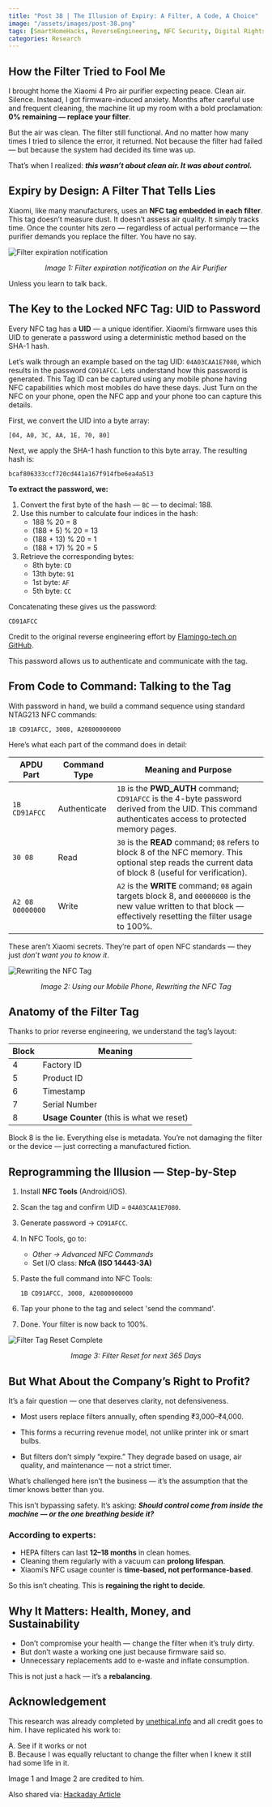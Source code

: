 ```yaml
---
title: "Post 38 | The Illusion of Expiry: A Filter, A Code, A Choice"
image: "/assets/images/post-38.png"
tags: [SmartHomeHacks, ReverseEngineering, NFC Security, Digital Rights, IoT Devices]
categories: Research
---
```


## How the Filter Tried to Fool Me

I brought home the Xiaomi 4 Pro air purifier expecting peace. Clean air. Silence. Instead, I got firmware-induced anxiety. Months after careful use and frequent cleaning, the machine lit up my room with a bold proclamation: **0% remaining — replace your filter**.

But the air was clean. The filter still functional. And no matter how many times I tried to silence the error, it returned. Not because the filter had failed — but because the system had decided its time was up.

That’s when I realized: ***this wasn’t about clean air. It was about control.***

## Expiry by Design: A Filter That Tells Lies

Xiaomi, like many manufacturers, uses an **NFC tag embedded in each filter**. This tag doesn’t measure dust. It doesn’t assess air quality. It simply tracks time. Once the counter hits zero — regardless of actual performance — the purifier demands you replace the filter. You have no say.

<img src="./assets/images/Post-38-img1.png" alt="Filter expiration notification" />
<p align="center"><em>Image 1: Filter expiration notification on the Air Purifier </em></p>

Unless you learn to talk back.

## The Key to the Locked NFC Tag: UID to Password

Every NFC tag has a **UID** — a unique identifier. Xiaomi’s firmware uses this UID to generate a password using a deterministic method based on the SHA-1 hash.

Let’s walk through an example based on the tag UID: `04A03CAA1E7080`, which results in the password `CD91AFCC`. Lets understand how this password is generated. This Tag ID can be captured using any mobile phone having NFC capabilities which most mobiles do have these days. Just Turn on the NFC on your phone, open the NFC app and your phone too can capture this details.

First, we convert the UID into a byte array:
```
[04, A0, 3C, AA, 1E, 70, 80]
```

Next, we apply the SHA-1 hash function to this byte array. The resulting hash is:
```
bcaf806333ccf720cd441a167f914fbe6ea4a513
```

**To extract the password, we:**
1. Convert the first byte of the hash — `BC` — to decimal: 188.
2. Use this number to calculate four indices in the hash:
   - 188 % 20 = 8
   - (188 + 5) % 20 = 13
   - (188 + 13) % 20 = 1
   - (188 + 17) % 20 = 5
3. Retrieve the corresponding bytes:
   - 8th byte: `CD`
   - 13th byte: `91`
   - 1st byte: `AF`
   - 5th byte: `CC`

Concatenating these gives us the password:
```
CD91AFCC
```

Credit to the original reverse engineering effort by [Flamingo-tech on GitHub](https://github.com/Flamingo-tech/xiaomi-air-purifier-reverse-engineering).

This password allows us to authenticate and communicate with the tag.

## From Code to Command: Talking to the Tag

With password in hand, we build a command sequence using standard NTAG213 NFC commands:

```
1B CD91AFCC, 3008, A20800000000
```

Here’s what each part of the command does in detail:

| APDU Part         | Command Type    | Meaning and Purpose                                                                 |
|------------------|------------------|--------------------------------------------------------------------------------------|
| `1B CD91AFCC`    | Authenticate     | `1B` is the **PWD_AUTH** command; `CD91AFCC` is the 4-byte password derived from the UID. This command authenticates access to protected memory pages. |
| `30 08`          | Read             | `30` is the **READ** command; `08` refers to block 8 of the NFC memory. This optional step reads the current data of block 8 (useful for verification). |
| `A2 08 00000000` | Write            | `A2` is the **WRITE** command; `08` again targets block 8, and `00000000` is the new value written to that block — effectively resetting the filter usage to 100%. |

These aren’t Xiaomi secrets. They’re part of open NFC standards — they just *don’t want you to know it*.

<img src="./assets/images/Post-38-img2.png" alt="Rewriting the NFC Tag" />
<p align="center"><em>Image 2: Using our Mobile Phone, Rewriting the NFC Tag </em></p>

## Anatomy of the Filter Tag

Thanks to prior reverse engineering, we understand the tag’s layout:

| Block | Meaning         |
|-------|------------------|
| 4     | Factory ID       |
| 5     | Product ID       |
| 6     | Timestamp        |
| 7     | Serial Number    |
| 8     | **Usage Counter** (this is what we reset) |

Block 8 is the lie. Everything else is metadata. You’re not damaging the filter or the device — just correcting a manufactured fiction.

## Reprogramming the Illusion — Step-by-Step

1. Install **NFC Tools** (Android/iOS).  
2. Scan the tag and confirm UID = `04A03CAA1E7080`.  
3. Generate password → `CD91AFCC`.  
4. In NFC Tools, go to:  
   - *Other → Advanced NFC Commands*  
   - Set I/O class: **NfcA (ISO 14443-3A)**
5. Paste the full command into NFC Tools:

   ```
   1B CD91AFCC, 3008, A20800000000
   ```
6. Tap your phone to the tag and select 'send the command'.  
7. Done. Your filter is now back to 100%.

<img src="./assets/images/Post-38-img3.png" alt="Filter Tag Reset Complete" />
<p align="center"><em>Image 3: Filter Reset for next 365 Days </em></p>

## But What About the Company’s Right to Profit?

It’s a fair question — one that deserves clarity, not defensiveness.

- Most users replace filters annually, often spending ₹3,000–₹4,000.

- This forms a recurring revenue model, not unlike printer ink or smart bulbs.

- But filters don’t simply “expire.” They degrade based on usage, air quality, and maintenance — not a strict timer.

What’s challenged here isn’t the business — it’s the assumption that the timer knows better than you.

This isn’t bypassing safety. It’s asking:
***Should control come from inside the machine — or the one breathing beside it?***

### According to experts:

- HEPA filters can last **12–18 months** in clean homes.  
- Cleaning them regularly with a vacuum can **prolong lifespan**.  
- Xiaomi’s NFC usage counter is **time-based, not performance-based**.

So this isn’t cheating. This is **regaining the right to decide**.

## Why It Matters: Health, Money, and Sustainability

- Don’t compromise your health — change the filter when it’s truly dirty.
- But don’t waste a working one just because firmware said so.
- Unnecessary replacements add to e-waste and inflate consumption.

This is not just a hack — it’s a **rebalancing**.

## Acknowledgement
This research was already completed by [unethical.info](https://unethical.info/) and all credit goes to him. I have replicated his work to:

A. See if it works or not  
B. Because I was equally reluctant to change the filter when I knew it still had some life in it.  

Image 1 and Image 2 are credited to him.

Also shared via: [Hackaday Article](https://hackaday.com/2024/01/26/hacking-a-xiaomi-air-purifiers-filter-drm-to-extend-its-lifespan/)

